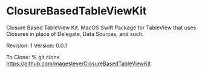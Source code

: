 # ClosureBasedTableViewKit

Closure Based TableView Kit. MacOS Swift Package for TableView that uses Closures in place of Delegate, Data Sources, and such.

Revision: 1 Version: 0.0.1

To Clone: % git clone https://github.com/magesteve/ClosureBasedTableViewKit
